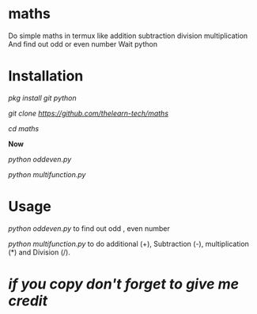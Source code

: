 # maths
Do simple maths in termux like addition subtraction division multiplication
And find out odd or even number
Wait python

# Installation

*pkg install git python*

*git clone https://github.com/thelearn-tech/maths*

*cd maths*

**Now**

*python oddeven.py*

*python multifunction.py*

# Usage

*python oddeven.py*  to find out odd , even number


*python multifunction.py* to do additional (+), 
Subtraction (-), multiplication (*) and 
Division (/).


# *if you copy don't forget to give me credit*
